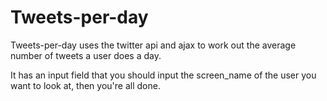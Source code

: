 # Tweets-per-day

Tweets-per-day uses the twitter api and ajax to work out the average number of tweets a user does a day.

It has an input field that you should input the screen_name of the user you want to look at, then you're all done.